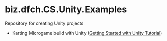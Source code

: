 # biz.dfch.CS.Unity.Examples
Repository for creating Unity projects

- Karting Microgame build with Unity ([Getting Started with Unity Tutorial](https://learn.unity.com/course/getting-started-with-unity))
